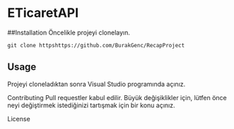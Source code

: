 # ETicaretAPI

##Installation
Öncelikle projeyi clonelayın.

`git clone httpshttps://github.com/BurakGenc/RecapProject`

## Usage
Projeyi cloneladıktan sonra Visual Studio programında açınız.



Contributing
Pull requestler kabul edilir. Büyük değişiklikler için, lütfen önce neyi değiştirmek istediğinizi tartışmak için bir konu açınız.

License

